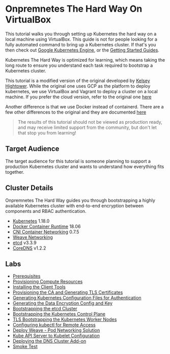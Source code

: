 # Onpremnetes The Hard Way On VirtualBox

This tutorial walks you through setting up Kubernetes the hard way on a local machine using VirtualBox.
This guide is not for people looking for a fully automated command to bring up a Kubernetes cluster.
If that's you then check out [Google Kubernetes Engine](https://cloud.google.com/kubernetes-engine), or the [Getting Started Guides](http://kubernetes.io/docs/getting-started-guides/).

Kubernetes The Hard Way is optimized for learning, which means taking the long route to ensure you understand each task required to bootstrap a Kubernetes cluster.

This tutorial is a modified version of the original developed by [Kelsey Hightower](https://github.com/kelseyhightower/kubernetes-the-hard-way).
While the original one uses GCP as the platform to deploy kubernetes,  we use VirtualBox and Vagrant to deploy a cluster on a local machine. If you prefer the cloud version, refer to the original one [here](https://github.com/kelseyhightower/kubernetes-the-hard-way)

Another difference is that we use Docker instead of containerd. There are a few other differences to the original and they are documented [here](docs/differences-to-original.md)

> The results of this tutorial should not be viewed as production ready, and may receive limited support from the community, but don't let that stop you from learning!

## Target Audience

The target audience for this tutorial is someone planning to support a production Kubernetes cluster and wants to understand how everything fits together.

## Cluster Details

Onpremnetes The Hard Way guides you through bootstrapping a highly available Kubernetes cluster with end-to-end encryption between components and RBAC authentication.

* [Kubernetes](https://github.com/kubernetes/kubernetes) 1.18.0
* [Docker Container Runtime](https://github.com/containerd/containerd) 18.06
* [CNI Container Networking](https://github.com/containernetworking/cni) 0.7.5
* [Weave Networking](https://www.weave.works/docs/net/latest/kubernetes/kube-addon/)
* [etcd](https://github.com/coreos/etcd) v3.3.9
* [CoreDNS](https://github.com/coredns/coredns) v1.2.2

## Labs

* [Prerequisites](quick-start/01-prerequisites.md)
* [Provisioning Compute Resources](quick-start/02-compute-resources.md)
* [Installing the Client Tools](quick-start/03-client-tools.md)
* [Provisioning the CA and Generating TLS Certificates](quick-start/04-certificate-authority.md)
* [Generating Kubernetes Configuration Files for Authentication](quick-start/05-kubernetes-configuration-files.md)
* [Generating the Data Encryption Config and Key](quick-start/06-data-encryption-keys.md)
* [Bootstrapping the etcd Cluster](quick-start/07-bootstrapping-etcd.md)
* [Bootstrapping the Kubernetes Control Plane](quick-start/08-bootstrapping-kubernetes-controllers.md)
* [TLS Bootstrapping the Kubernetes Worker Nodes](quick-start/09-tls-bootstrapping-kubernetes-workers.md)
* [Configuring kubectl for Remote Access](quick-start/10-configuring-kubectl.md)
* [Deploy Weave - Pod Networking Solution](quick-start/11-configure-pod-networking.md)
* [Kube API Server to Kubelet Configuration](quick-start/12-kube-apiserver-to-kubelet.md)
* [Deploying the DNS Cluster Add-on](quick-start/13-dns-addon.md)
* [Smoke Test](quick-start/14-smoke-test.md)
